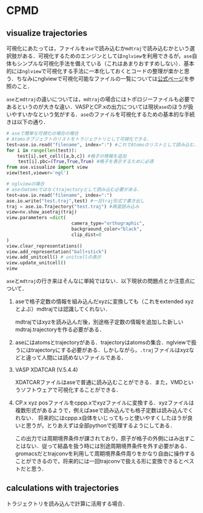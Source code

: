 # CPMD

## visualize trajectories

可視化にあたっては，ファイルを`ase`で読み込むか`mdtraj`で読み込むかという選択肢がある．可視化するためのエンジンとしては`nglview`を利用できるが，`ase`自体もシンプルな可視化手法を備えている（これはあまりおすすめしない）．基本的には`nglview`で可視化する手法に一本化しておくとコードの整理が楽かと思う．ちなみにnglviewで可視化可能なファイルの一覧については[公式ページ](http://nglviewer.org/nglview/latest/#usage)を参照のこと．

`ase`と`mdtraj`の違いについては，`mdtraj`の場合にはトポロジーファイルも必要であるというのが大きな違い．VASPとCP.xの出力については現状`ase`のほうが扱いやすいかなという気がする．`ase`のファイルを可視化するための基本的な手続きは以下の通り．

```python
# aseで簡単な可視化の場合の場合
# Atomsオブジェクトのリストをトラジェクトリとして可視化できる．
test=ase.io.read("filename", index=":") #これでAtomsのリストとして読み込む.
for i in range(len(test)):
    test[i].set_cell([a,b,c]) #格子の情報を追加
　　 test[i].pbc=(True,True,True) #格子を表示するために必須
from ase.visualize import view
view(test,viewer='ngl')

# nglviewの場合
# aseのatomsではなくtrajectoryとして読み込む必要がある．
test=ase.io.read("filename", index=":")
ase.io.write("test.traj",test) #一旦traj形式で書き出し
traj = ase.io.Trajectory("test.traj") #再度読み込み
view=nv.show_asetraj(traj)
view.parameters =dict(
                        camera_type="orthographic",
                        backgraound_color="black",
                        clip_dist=0
)
view.clear_representations()
view.add_representation("ball+stick")
view.add_unitcell() # unitcellの表示
view.update_unitcell()
view
```
<!-- https://osscar-docs.readthedocs.io/en/latest/visualizer/nglview_basic.html?highlight=show_ase -->
<!-- https://osscar-docs.readthedocs.io/en/latest/visualizer/nglview_advanced.html?highlight=show_ase -->


`ase`と`mdtraj`の行き来はそんなに単純ではない．以下現状の問題点とか注意点について．

1. aseで格子定数の情報を組み込んだxyzに変換しても（これをextended xyzとよぶ）mdtrajでは認識してくれない．

    mdtrajではxyzを読み込んだ後，別途格子定数の情報を追加した新しいmdtraj.trajectoryを作る必要がある．

1. aseにはatomsとtrajectoryがある．trajectoryはatomsの集合．nglviewで扱うにはtrajectoryにする必要がある．しかしながら，`.traj`ファイルはxyzなどと違って人間には読めないファイルである．

1. VASP XDATCAR (V.5.4.4)

    XDATCARファイルはaseで普通に読み込むことができる．また，VMDというソフトウェアで可視化することができる．

1. CP.x xyz
    posファイルをcppp.xでxyzファイルに変換する．xyzファイルは複数形式があるようで，例えばaseで読み込んでも格子定数は読み込んでくれない． 将来的にはcppp.x自体をいじってもっと使いやすくしたほうが良いと思うが，とりあえずは全部pythonで処理するようにしてある．

    この出力では周期境界条件が課されており，原子が格子の外側にはみ出すことはない．従って結晶を扱う時には別途周期境界条件を外す必要がある．gromacsだとtrajconvを利用して周期境界条件周りをかなり自由に操作することができるので，将来的には一回trajconvで扱える形に変換できるとベストだと思う．

## calculations with trajectories

トラジェクトリを読み込んで計算に活用する場合．
